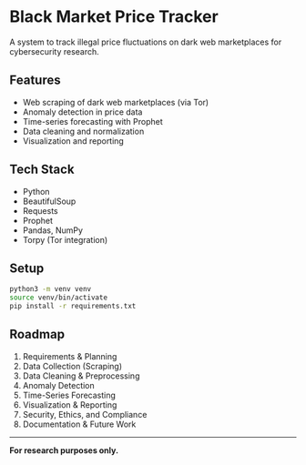 # Black Market Price Tracker

A system to track illegal price fluctuations on dark web marketplaces for cybersecurity research.

## Features
- Web scraping of dark web marketplaces (via Tor)
- Anomaly detection in price data
- Time-series forecasting with Prophet
- Data cleaning and normalization
- Visualization and reporting

## Tech Stack
- Python
- BeautifulSoup
- Requests
- Prophet
- Pandas, NumPy
- Torpy (Tor integration)

## Setup
```bash
python3 -m venv venv
source venv/bin/activate
pip install -r requirements.txt
```

## Roadmap
1. Requirements & Planning
2. Data Collection (Scraping)
3. Data Cleaning & Preprocessing
4. Anomaly Detection
5. Time-Series Forecasting
6. Visualization & Reporting
7. Security, Ethics, and Compliance
8. Documentation & Future Work

---

**For research purposes only.** 